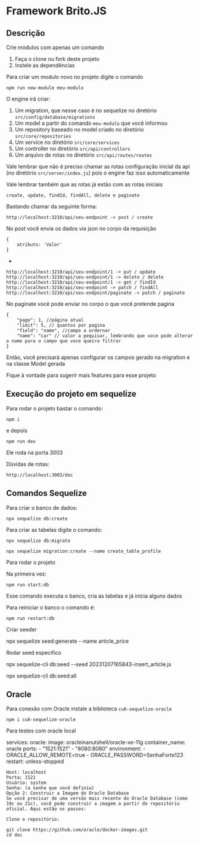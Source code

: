 # Framework Brito.JS

## Descrição

Crie módulos com apenas um comando

1. Faça o clone ou fork deste projeto
2. Instele as dependências

Para criar um modulo novo no projeto digite o comando

    npm run new-module meu-modulo

O engine irá criar:

1. Um migration, que nesse caso é no sequelize no diretório `src/config/database/migrations`
2. Um model a partir do comando `meu-modulo` que você informou
3. Um repository baseado no model criado no diretório `src/core/repositories`
4. Um service no diretório `src/core/services`
5. Um controller no diretório `src/api/controllers`
6. Um arquivo de rotas no diretório `src/api/routes/routes`

Vale lembrar que não é preciso chamar as rotas configuração inicial da api (no diretório `src/server/index.js`) pois o engine faz isso automaticamente

Vale lembrar também que as rotas já estão com as rotas iniciais

    create, update, findId, findAll, delete e paginate

Bastando chamar da seguinte forma:

    http://localhost:3210/api/seu-endpoint -> post / create

No post você envia os dados via json no corpo da requisição

    {
        atributo: 'Valor'
    }
-  

    http://localhost:3210/api/seu-endpoint/1 -> put / update
    http://localhost:3210/api/seu-endpoint/1 -> delete / delete
    http://localhost:3210/api/seu-endpoint/1 -> get / findId
    http://localhost:3210/api/seu-endpoint -> patch / findAll
    http://localhost:3210/api/seu-endpoint/paginate -> patch / paginate

No paginate você pode enviar no corpo o que você pretende pagina

    {
        "page": 1, //página atual
        "limit": 5, // quantos por pagina
        "field": "name", //campo a ordernar
        "name": "car" // valor a pequisar, lembrando que voce pode alterar o name para o campo que voce queira filtrar
    }
    

Então, você precisará apenas configurar os campos gerado na migration e na classe Model gerada

Fique à vontade para sugerir mais features para esse projeto

## Execução do projeto em sequelize


Para rodar o projeto bastar o comando:

    npm i

e depois 

    npm run dev

Ele roda na porta 3003

Dúvidas de rotas:

    http://localhost:3003/doc


## Comandos Sequelize

Para criar o banco de dados:

    npx sequelize db:create

Para criar as tabelas digite o comando:

    npx sequelize db:migrate

    npx sequelize migration:create --name create_table_profile

Para rodar o projeto

Na primeira vez:

    npm run start:db

Esse comando executa o banco, cria as tabelas e já inicia alguns dados

Para reiniciar o banco o comando é:

    npm run restart:db

Criar seeder

npx sequelize seed:generate --name article_price

Rodar seed específico

npx sequelize-cli db:seed --seed 20231207165843-insert_article.js

npx sequelize-cli db:seed:all

## Oracle

Para conexão com Oracle instale a biblioteca `cu8-sequelize-oracle`

    npm i cu8-sequelize-oracle

Para testes com oracle local

services:
  oracle:
    image: oracleinanutshell/oracle-xe-11g
    container_name: oracle
    ports:
      - "1521:1521"
      - "8080:8080"
    environment:
      - ORACLE_ALLOW_REMOTE=true
      - ORACLE_PASSWORD=SenhaForte123
    restart: unless-stopped

    Host: localhost
    Porta: 1521
    Usuário: system
    Senha: (a senha que você definiu)
    Opção 2: Construir a Imagem do Oracle Database
    Se você precisar de uma versão mais recente do Oracle Database (como 19c ou 21c), você pode construir a imagem a partir do repositório oficial. Aqui estão os passos:

    Clone o repositório:

    git clone https://github.com/oracle/docker-images.git
    cd doc